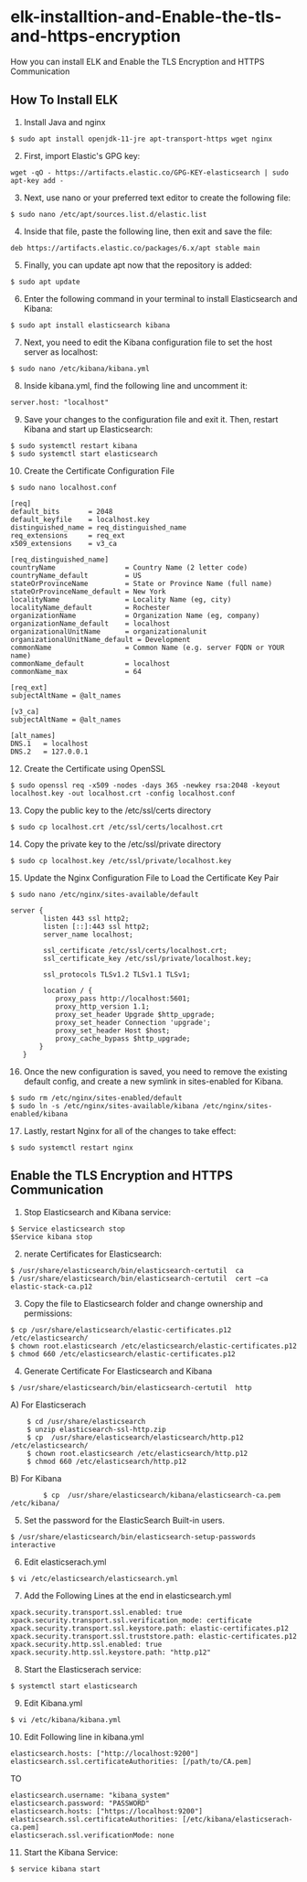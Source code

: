# elk-installtion-and-Enable-the-tls-and-https-encryption

How you can install ELK and Enable the TLS Encryption and HTTPS Communication

## How To Install ELK

1) Install Java and nginx
```
$ sudo apt install openjdk-11-jre apt-transport-https wget nginx
```
2) First, import Elastic's GPG key:
```
wget -qO - https://artifacts.elastic.co/GPG-KEY-elasticsearch | sudo apt-key add -
```
3) Next, use nano or your preferred text editor to create the following file:
```
$ sudo nano /etc/apt/sources.list.d/elastic.list
```
4) Inside that file, paste the following line, then exit and save the file:
```
deb https://artifacts.elastic.co/packages/6.x/apt stable main
```
5) Finally, you can update apt now that the repository is added:
```
$ sudo apt update
```
6) Enter the following command in your terminal to install Elasticsearch and Kibana:
```
$ sudo apt install elasticsearch kibana
```
7) Next, you need to edit the Kibana configuration file to set the host server as localhost:
```
$ sudo nano /etc/kibana/kibana.yml
```
8) Inside kibana.yml, find the following line and uncomment it:
```
server.host: "localhost"
```
9) Save your changes to the configuration file and exit it. Then, restart Kibana and start up Elasticsearch:
```
$ sudo systemctl restart kibana
$ sudo systemctl start elasticsearch
```
10) Create the Certificate Configuration File
```
$ sudo nano localhost.conf
```

``` 
[req]
default_bits       = 2048
default_keyfile    = localhost.key
distinguished_name = req_distinguished_name
req_extensions     = req_ext
x509_extensions    = v3_ca

[req_distinguished_name]
countryName                 = Country Name (2 letter code)
countryName_default         = US
stateOrProvinceName         = State or Province Name (full name)
stateOrProvinceName_default = New York
localityName                = Locality Name (eg, city)
localityName_default        = Rochester
organizationName            = Organization Name (eg, company)
organizationName_default    = localhost
organizationalUnitName      = organizationalunit
organizationalUnitName_default = Development
commonName                  = Common Name (e.g. server FQDN or YOUR name)
commonName_default          = localhost
commonName_max              = 64

[req_ext]
subjectAltName = @alt_names

[v3_ca]
subjectAltName = @alt_names

[alt_names]
DNS.1   = localhost
DNS.2   = 127.0.0.1
```

12) Create the Certificate using OpenSSL
```
$ sudo openssl req -x509 -nodes -days 365 -newkey rsa:2048 -keyout localhost.key -out localhost.crt -config localhost.conf
```
13) Copy the public key to the /etc/ssl/certs directory
```
$ sudo cp localhost.crt /etc/ssl/certs/localhost.crt
```
14) Copy the private key to the /etc/ssl/private directory
```
$ sudo cp localhost.key /etc/ssl/private/localhost.key
```
15) Update the Nginx Configuration File to Load the Certificate Key Pair
```
$ sudo nano /etc/nginx/sites-available/default
```
```
server {
        listen 443 ssl http2;
        listen [::]:443 ssl http2;
        server_name localhost;

        ssl_certificate /etc/ssl/certs/localhost.crt;
        ssl_certificate_key /etc/ssl/private/localhost.key;

        ssl_protocols TLSv1.2 TLSv1.1 TLSv1;

        location / {
           proxy_pass http://localhost:5601;
           proxy_http_version 1.1;
           proxy_set_header Upgrade $http_upgrade;
           proxy_set_header Connection 'upgrade';
           proxy_set_header Host $host;
           proxy_cache_bypass $http_upgrade;
       }
   }
```
16) Once the new configuration is saved, you need to remove the existing default config, and create a new symlink in sites-enabled for Kibana.
```
$ sudo rm /etc/nginx/sites-enabled/default
$ sudo ln -s /etc/nginx/sites-available/kibana /etc/nginx/sites-enabled/kibana
```
17) Lastly, restart Nginx for all of the changes to take effect:
```
$ sudo systemctl restart nginx
```

## Enable the TLS Encryption and HTTPS Communication

1) Stop Elasticsearch and Kibana service:
```
$ Service elasticsearch stop
$Service kibana stop
```
2) nerate Certificates for Elasticsearch:
```
$ /usr/share/elasticsearch/bin/elasticsearch-certutil  ca
$ /usr/share/elasticsearch/bin/elasticsearch-certutil  cert –ca elastic-stack-ca.p12
```
3) Copy the file to Elasticsearch folder and change ownership and permissions:
```
$ cp /usr/share/elasticsearch/elastic-certificates.p12 /etc/elasticsearch/
$ chown root.elasticsearch /etc/elasticsearch/elastic-certificates.p12
$ chmod 660 /etc/elasticsearch/elastic-certificates.p12
```
4) Generate Certificate For Elasticsearch and Kibana
```
$ /usr/share/elasticsearch/bin/elasticsearch-certutil  http
```
   A) For Elasticserach
```
	$ cd /usr/share/elasticsearch
	$ unzip elasticsearch-ssl-http.zip
	$ cp  /usr/share/elasticsearch/elasticsearch/http.p12 /etc/elasticsearch/
	$ chown root.elasticsearch /etc/elasticsearch/http.p12
	$ chmod 660 /etc/elasticsearch/http.p12
```

   B) For Kibana
```
        $ cp  /usr/share/elasticsearch/kibana/elasticsearch-ca.pem /etc/kibana/
```
5) Set the password for the ElasticSearch Built-in users.
```
$ /usr/share/elasticsearch/bin/elasticsearch-setup-passwords interactive
```
6) Edit elasticserach.yml
```
$ vi /etc/elasticsearch/elasticsearch.yml
```
7) Add the Following Lines at the end in elasticsearch.yml
```
xpack.security.transport.ssl.enabled: true
xpack.security.transport.ssl.verification_mode: certificate
xpack.security.transport.ssl.keystore.path: elastic-certificates.p12
xpack.security.transport.ssl.truststore.path: elastic-certificates.p12
xpack.security.http.ssl.enabled: true
xpack.security.http.ssl.keystore.path: "http.p12"
```
8) Start the Elasticserach service:
```
$ systemctl start elasticsearch
```
9) Edit Kibana.yml
```
$ vi /etc/kibana/kibana.yml
```
10) Edit Following line in kibana.yml
```
elasticsearch.hosts: ["http://localhost:9200"]
elasticsearch.ssl.certificateAuthorities: [/path/to/CA.pem]
```
TO
```
elasticsearch.username: "kibana_system"
elasticsearch.password: "PASSWORD"
elasticsearch.hosts: ["https://localhost:9200"]
elasticsearch.ssl.certificateAuthorities: [/etc/kibana/elasticserach-ca.pem]
elasticserach.ssl.verificationMode: none
```
11) Start the Kibana Service:
```
$ service kibana start
```
